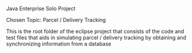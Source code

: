 Java Enterprise Solo Project

Chosen Topic: Parcel / Delivery Tracking

This is the root folder of the eclipse project that consists of the code and test files that aids in simulating parcel / delivery tracking by obtaining and synchronizing information from a database

